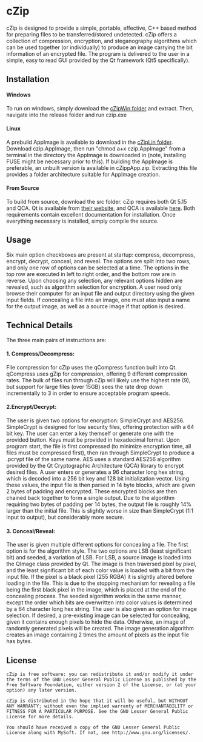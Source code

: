 # cZip

cZip is designed to provide a simple, portable, effective, C++ based method for preparing files to be transferred/stored undetected. cZip offers a collection of compression, encryption, and steganography algorithms which can be used together (or individually) to produce an image carrying the bit information of an encrypted file. The program is delivered to the user in a simple, easy to read GUI provided by the Qt framework (Qt5 specifically). 

## Installation

#### Windows
To run on windows, simply download the [cZipWin folder](https://github.com/enscrypted/cZip/tree/main/cZipWin) and extract. Then, navigate into the release folder and run czip.exe

#### Linux
A prebuild AppImage is available to download in the [cZipLin folder](https://github.com/enscrypted/cZip/tree/main/cZipLin). Download czip.AppImage, then run "chmod a+x czip.AppImage" from a terminal in the directory the AppImage is downloaded in (note, installing FUSE might be necessary prior to this). If building the AppImage is preferable, an unbuilt version is available in cZippApp.zip. Extracting this file provides a folder architecture suitable for AppImage creation.

#### From Source
To build from source, download the src folder. cZip requires both Qt 5.15 and QCA. Qt is available from [their website](https://qt.io), and QCA is available [here](https://api.kde.org/qca/html/). Both requirements contain excellent documentation for installation. Once everything necessary is installed, simply compile the source.

## Usage

Six main option checkboxes are present at startup: compress, decompress, encrypt, decrypt, conceal, and reveal. The options are split into two rows, and only one row of options can be selected at a time. The options in the top row are executed in left to right order, and the bottom row are in reverse. Upon choosing any selection, any relevant options hidden are revealed, such as algorithm selection for encryption. A user need only browse their computer for an input file and output directory using the given input fields. If concealing a file into an image, one must also input a name for the output image, as well as a source image if that option is desired.

## Technical Details

The three main pairs of instructions are:

#### 1. Compress/Decompress:
File compression for cZip uses the qCompress function built into Qt. qCompress uses gZip for compression, offering 9 different compression rates. The bulk of files run through cZip will likely use the highest rate (9), but support for large files (over 15GB) sees the rate drop down incrementally to 3 in order to ensure acceptable program speeds.
#### 2.Encrypt/Decrypt:
The user is given two options for encryption: SimpleCrypt and AES256. SimpleCrypt is designed for low security files, offering protection with a 64 bit key. The user can enter a key themself or generate one with the provided button. Keys must be provided in hexadecimal format. Upon program start, the file is first compressed (to minimize encryption time, all files must be compressed first), then ran through SimpleCrypt to produce a .pcrypt file of the same name. AES uses a standard AES256 algorithm provided by the Qt Cryptographic Architecture (QCA) library to encrypt desired files. A user enters or generates a 96 character long hex string, which is decoded into a 256 bit key and 128 bit initialization vector. Using these values, the input file is then parsed in 14 byte blocks, which are given 2 bytes of padding and encrypted. These encrypted blocks are then chained back together to form a single output. Due to the algorithm requiring two bytes of padding per 14 bytes, the output file is roughly 14% larger than the initial file. This is slightly worse in size than SimpleCrypt (1:1 input to output), but considerably more secure.
#### 3. Conceal/Reveal:
The user is given multiple different options for concealing a file. The first option is for the algorithm style. The two options are LSB (least significant bit) and seeded, a variation of LSB. For LSB, a source image is loaded into the QImage class provided by Qt. The image is then traversed pixel by pixel, and the least significant bit of each color value is loaded with a bit from the input file. If the pixel is a black pixel (255 RGBA) it is slightly altered before loading in the file. This is due to the stopping mechanism for revealing a file being the first black pixel in the image, which is placed at the end of the concealing process. The seeded algorithm works in the same manner, except the order which bits are overwritten into color values is determined by a 64 character long hex string. The user is also given an option for image selection. If desired, a pre-existing image can be selected for concealing, given it contains enough pixels to hide the data. Otherwise, an image of randomly generated pixels will be created. The image generation algorithm creates an image containing 2 times the amount of pixels as the input file has bytes.


## License


    cZip is free software: you can redistribute it and/or modify it under the terms of the GNU Lesser General Public License as published by the Free Software Foundation, either version 2 of the License, or (at your option) any later version.

    cZip is distributed in the hope that it will be useful, but WITHOUT ANY WARRANTY; without even the implied warranty of MERCHANTABILITY or FITNESS FOR A PARTICULAR PURPOSE. See the GNU Lesser General Public License for more details.

    You should have received a copy of the GNU Lesser General Public License along with MySoft. If not, see http://www.gnu.org/licenses/.

